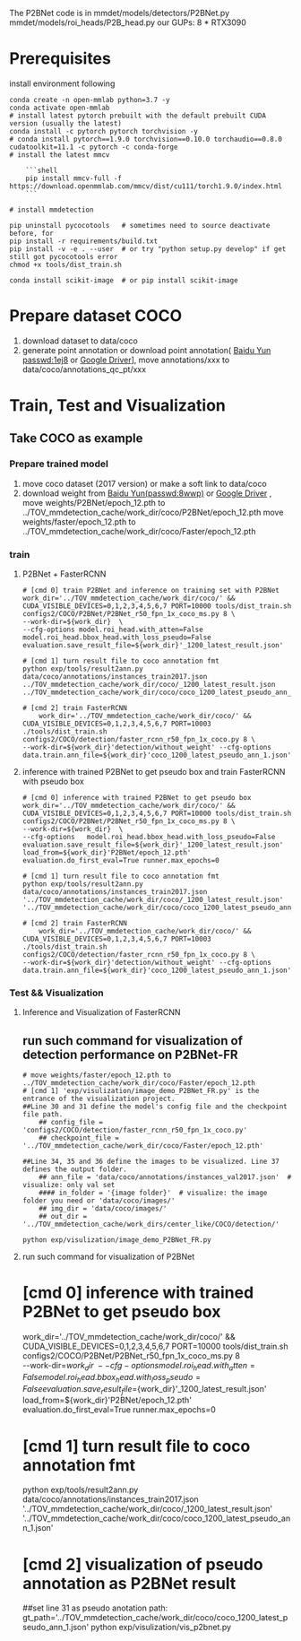 The P2BNet code is in mmdet/models/detectors/P2BNet.py mmdet/models/roi_heads/P2B_head.py
our GUPs: 8 * RTX3090

# Prerequisites
install environment following
```shell script
conda create -n open-mmlab python=3.7 -y
conda activate open-mmlab
# install latest pytorch prebuilt with the default prebuilt CUDA version (usually the latest)
conda install -c pytorch pytorch torchvision -y
# conda install pytorch==1.9.0 torchvision==0.10.0 torchaudio==0.8.0 cudatoolkit=11.1 -c pytorch -c conda-forge
# install the latest mmcv

    ```shell
    pip install mmcv-full -f https://download.openmmlab.com/mmcv/dist/cu111/torch1.9.0/index.html
    ```

# install mmdetection

pip uninstall pycocotools   # sometimes need to source deactivate before, for 
pip install -r requirements/build.txt
pip install -v -e . --user  # or try "python setup.py develop" if get still got pycocotools error
chmod +x tools/dist_train.sh
```

```shell script
conda install scikit-image  # or pip install scikit-image
```



#  Prepare dataset COCO
1. download dataset to data/coco
2. generate point annotation or download point annotation(
[Baidu Yun passwd:1ej8](https://pan.baidu.com/s/11QDOZzognvZPaTgbJEYXAw) or 
[Google Driver]()],
move annotations/xxx to data/coco/annotations_qc_pt/xxx





# Train, Test and Visualization

## Take COCO as example
### Prepare trained model 
1. move coco dataset (2017 version) or make a soft link to data/coco
2. download weight from [Baidu Yun(passwd:8wwp)](https://pan.baidu.com/s/1342yotCr7fD-72PZnNDnOA) or [Google Driver]() ,
move weights/P2BNet/epoch_12.pth to ../TOV_mmdetection_cache/work_dir/coco/P2BNet/epoch_12.pth
move weights/faster/epoch_12.pth to ../TOV_mmdetection_cache/work_dir/coco/Faster/epoch_12.pth



### train 

1. P2BNet + FasterRCNN
    ```shell script
    # [cmd 0] train P2BNet and inference on training set with P2BNet
	work_dir='../TOV_mmdetection_cache/work_dir/coco/' && CUDA_VISIBLE_DEVICES=0,1,2,3,4,5,6,7 PORT=10000 tools/dist_train.sh configs2/COCO/P2BNet/P2BNet_r50_fpn_1x_coco_ms.py 8 \
	--work-dir=${work_dir}  \
	--cfg-options model.roi_head.with_atten=False  model.roi_head.bbox_head.with_loss_pseudo=False evaluation.save_result_file=${work_dir}'_1200_latest_result.json'
	
    # [cmd 1] turn result file to coco annotation fmt
	python exp/tools/result2ann.py data/coco/annotations/instances_train2017.json ../TOV_mmdetection_cache/work_dir/coco/_1200_latest_result.json  ../TOV_mmdetection_cache/work_dir/coco/coco_1200_latest_pseudo_ann_1.json
    
    # [cmd 2] train FasterRCNN
    	work_dir='../TOV_mmdetection_cache/work_dir/coco/' && CUDA_VISIBLE_DEVICES=0,1,2,3,4,5,6,7 PORT=10003 ./tools/dist_train.sh configs2/COCO/detection/faster_rcnn_r50_fpn_1x_coco.py 8 \
	--work-dir=${work_dir}'detection/without_weight' --cfg-options data.train.ann_file=${work_dir}'coco_1200_latest_pseudo_ann_1.json'
    ```

2. inference with trained P2BNet to get pseudo box and train FasterRCNN with pseudo box
    ```shell script
    # [cmd 0] inference with trained P2BNet to get pseudo box
	work_dir='../TOV_mmdetection_cache/work_dir/coco/' && CUDA_VISIBLE_DEVICES=0,1,2,3,4,5,6,7 PORT=10000 tools/dist_train.sh configs2/COCO/P2BNet/P2BNet_r50_fpn_1x_coco_ms.py 8 \
	--work-dir=${work_dir}  \
	--cfg-options   model.roi_head.bbox_head.with_loss_pseudo=False evaluation.save_result_file=${work_dir}'_1200_latest_result.json' load_from=${work_dir}'P2BNet/epoch_12.pth' evaluation.do_first_eval=True runner.max_epochs=0 
	
    # [cmd 1] turn result file to coco annotation fmt
	python exp/tools/result2ann.py data/coco/annotations/instances_train2017.json '../TOV_mmdetection_cache/work_dir/coco/_1200_latest_result.json'  '../TOV_mmdetection_cache/work_dir/coco/coco_1200_latest_pseudo_ann_1.json'
    
    # [cmd 2] train FasterRCNN
    	work_dir='../TOV_mmdetection_cache/work_dir/coco/' && CUDA_VISIBLE_DEVICES=0,1,2,3,4,5,6,7 PORT=10003 ./tools/dist_train.sh configs2/COCO/detection/faster_rcnn_r50_fpn_1x_coco.py 8 \
	--work-dir=${work_dir}'detection/without_weight' --cfg-options data.train.ann_file=${work_dir}'coco_1200_latest_pseudo_ann_1.json'
    ```


### Test && Visualization

1. Inference and Visualization of FasterRCNN
    ## run such command for visualization of detection performance on P2BNet-FR
    ```shell script
    # move weights/faster/epoch_12.pth to ../TOV_mmdetection_cache/work_dir/coco/Faster/epoch_12.pth
    # [cmd 1] 'exp/visulization/image_demo_P2BNet_FR.py' is the entrance of the visualization project. 
	##Line 30 and 31 define the model's config file and the checkpoint file path.
	    ## config_file = 'configs2/COCO/detection/faster_rcnn_r50_fpn_1x_coco.py'
	    ## checkpoint_file = '../TOV_mmdetection_cache/work_dir/coco/Faster/epoch_12.pth'

	##Line 34, 35 and 36 define the images to be visualized. Line 37 defines the output folder.
	    ## ann_file = 'data/coco/annotations/instances_val2017.json'  # visualize: only val set
	    #### in_folder = '{image folder}'  # visualize: the image folder you need or 'data/coco/images/'
	    ## img_dir = 'data/coco/images/'
	    ## out_dir = '../TOV_mmdetection_cache/work_dirs/center_like/COCO/detection/'

	python exp/visulization/image_demo_P2BNet_FR.py
    ```


2. run such command for visualization of P2BNet
    # [cmd 0] inference with trained P2BNet to get pseudo box
	work_dir='../TOV_mmdetection_cache/work_dir/coco/' && CUDA_VISIBLE_DEVICES=0,1,2,3,4,5,6,7 PORT=10000 tools/dist_train.sh configs2/COCO/P2BNet/P2BNet_r50_fpn_1x_coco_ms.py 8 \
	--work-dir=${work_dir}  \
	--cfg-options model.roi_head.with_atten=False  model.roi_head.bbox_head.with_loss_pseudo=False evaluation.save_result_file=${work_dir}'_1200_latest_result.json' load_from=${work_dir}'P2BNet/epoch_12.pth' evaluation.do_first_eval=True runner.max_epochs=0 
	
    # [cmd 1] turn result file to coco annotation fmt
	python exp/tools/result2ann.py data/coco/annotations/instances_train2017.json '../TOV_mmdetection_cache/work_dir/coco/_1200_latest_result.json'  '../TOV_mmdetection_cache/work_dir/coco/coco_1200_latest_pseudo_ann_1.json'

    # [cmd 2] visualization of pseudo annotation as P2BNet result
	##set line 31 as pseudo anotation path: gt_path='../TOV_mmdetection_cache/work_dir/coco/coco_1200_latest_pseudo_ann_1.json'	
	python exp/visulization/vis_p2bnet.py 








